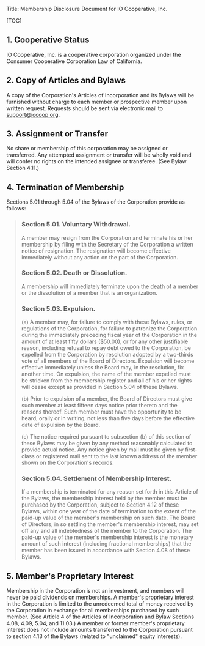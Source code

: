 Title: Membership Disclosure Document for IO Cooperative, Inc.

[TOC]

## 1. Cooperative Status

IO Cooperative, Inc. is a cooperative corporation organized under the Consumer Cooperative Corporation Law of California.

## 2. Copy of Articles and Bylaws

A copy of the Corporation's Articles of Incorporation and its Bylaws will be furnished without charge to each member or prospective member upon written request. Requests should be sent via electronic mail to [support@iocoop.org][].

   [support@iocoop.org]: mailto:support@iocoop.org

## 3. Assignment or Transfer

No share or membership of this corporation may be assigned or transferred. Any attempted assignment or transfer will be wholly void and will confer no rights on the intended assignee or transferee. (See Bylaw Section 4.11.)

## 4. Termination of Membership

Sections 5.01 through 5.04 of the Bylaws of the Corporation provide as follows:

> ### Section 5.01. Voluntary Withdrawal.
> 
> A member may resign from the Corporation and terminate his or her membership by filing with the Secretary of the Corporation a written notice of resignation. The resignation will become effective immediately without any action on the part of the Corporation.
> 
> ### Section 5.02. Death or Dissolution.
> 
> A membership will immediately terminate upon the death of a member or the dissolution of a member that is an organization.
> 
> ### Section 5.03. Expulsion.
> 
> (a) A member may, for failure to comply with these Bylaws, rules, or regulations of the Corporation, for failure to patronize the Corporation during the immediately preceding fiscal year of the Corporation in the amount of at least fifty dollars ($50.00), or for any other justifiable reason, including refusal to repay debt owed to the Corporation, be expelled from the Corporation by resolution adopted by a two-thirds vote of all members of the Board of Directors. Expulsion will become effective immediately unless the Board may, in the resolution, fix another time. On expulsion, the name of the member expelled must be stricken from the membership register and all of his or her rights will cease except as provided in Section 5.04 of these Bylaws.
> 
> (b) Prior to expulsion of a member, the Board of Directors must give such member at least fifteen days notice prior thereto and the reasons thereof. Such member must have the opportunity to be heard, orally or in writing, not less than five days before the effective date of expulsion by the Board.
> 
> (c) The notice required pursuant to subsection (b) of this section of these Bylaws may be given by any method reasonably calculated to provide actual notice. Any notice given by mail must be given by first-class or registered mail sent to the last known address of the member shown on the Corporation's records.
> 
> ### Section 5.04. Settlement of Membership Interest.
> 
> If a membership is terminated for any reason set forth in this Article of the Bylaws, the membership interest held by the member must be purchased by the Corporation, subject to Section 4.12 of these Bylaws, within one year of the date of termination to the extent of the paid-up value of the member's membership on such date. The Board of Directors, in so settling the member's membership interest, may set off any and all indebtedness of the member to the Corporation. The paid-up value of the member's membership interest is the monetary amount of such interest (including fractional memberships) that the member has been issued in accordance with Section 4.08 of these Bylaws.

## 5. Member's Proprietary Interest

Membership in the Corporation is not an investment, and members will never be paid dividends on memberships. A member's proprietary interest in the Corporation is limited to the unredeemed total of money received by the Corporation in exchange for all memberships purchased by such member. (See Article 4 of the Articles of Incorporation and Bylaw Sections 4.08, 4.09, 5.04, and 11.03.) A member or former member's proprietary interest does not include amounts transferred to the Corporation pursuant to section 4.13 of the Bylaws (related to "unclaimed" equity interests).

